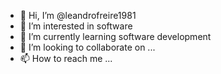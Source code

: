 - 👋 Hi, I’m @leandrofreire1981
- 👀 I’m interested in software
- 🌱 I’m currently learning software development
- 💞️ I’m looking to collaborate on ...
- 📫 How to reach me ...

<!---
leandrofreire1981/leandrofreire1981 is a ✨ special ✨ repository because its `README.md` (this file) appears on your GitHub profile.
You can click the Preview link to take a look at your changes.
--->
